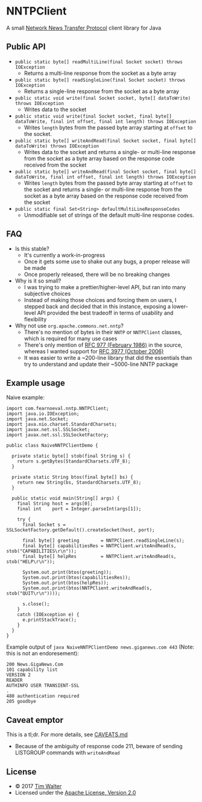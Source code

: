 # NNTPClient

A small [Network News Transfer Protocol][rfc3977] client library for Java

## Public API

- `public static byte[] readMultiLine(final Socket socket) throws IOException`
  - Returns a multi-line response from the socket as a byte array
- `public static byte[] readSingleLine(final Socket socket) throws IOException`
  - Returns a single-line response from the socket as a byte array
- `public static void write(final Socket socket, byte[] dataToWrite) throws IOException`
  - Writes data to the socket
- `public static void write(final Socket socket, final byte[] dataToWrite, final int offset, final int length) throws IOException`
  - Writes `length` bytes from the passed byte array starting at `offset` to the
  socket.
- `public static byte[] writeAndRead(final Socket socket, final byte[] dataToWrite) throws IOException`
  - Writes data to the socket and returns a single- or multi-line response from
  the socket as a byte array based on the response code received from the
  socket
- `public static byte[] writeAndRead(final Socket socket, final byte[] dataToWrite, final int offset, final int length) throws IOException`
  - Writes `length` bytes from the passed byte array starting at `offset` to the
  socket and returns a single- or multi-line response from the socket as a byte
  array based on the response code received from the socket
- `public static final Set<String> defaultMultiLineResponseCodes`
  - Unmodifiable set of strings of the default multi-line response codes.

## FAQ

- Is this stable?
  - It's currently a work-in-progress
  - Once it gets some use to shake out any bugs, a proper release will be made
  - Once properly released, there will be no breaking changes
- Why is it so small?
  - I was trying to make a prettier/higher-level API, but ran into many
  subjective choices
  - Instead of making those choices and forcing them on users, I stepped back
  and decided that in this instance, exposing a lower-level API provided the
  best tradeoff in terms of usability and flexibility
- Why not use `org.apache.commons.net.nntp`?
  - There's no mention of bytes in their `NNTP` or `NNTPClient` classes, which
  is required for many use cases
  - There's only mention of [RFC 977 (February 1986)][rfc977] in the source,
  whereas I wanted support for [RFC 3977 (October 2006)][rfc3977]
  - It was easier to write a ~200-line library that did the essentials than try
  to understand and update their ~5000-line NNTP package

## Example usage

Naive example:

    import com.fearnoeval.nntp.NNTPClient;
    import java.io.IOException;
    import java.net.Socket;
    import java.nio.charset.StandardCharsets;
    import javax.net.ssl.SSLSocket;
    import javax.net.ssl.SSLSocketFactory;

    public class NaiveNNTPClientDemo {

      private static byte[] stob(final String s) {
        return s.getBytes(StandardCharsets.UTF_8);
      }

      private static String btos(final byte[] bs) {
        return new String(bs, StandardCharsets.UTF_8);
      }

      public static void main(String[] args) {
        final String host = args[0];
        final int    port = Integer.parseInt(args[1]);

        try {
          final Socket s = SSLSocketFactory.getDefault().createSocket(host, port);

          final byte[] greeting        = NNTPClient.readSingleLine(s);
          final byte[] capabilitiesRes = NNTPClient.writeAndRead(s, stob("CAPABILITIES\r\n"));
          final byte[] helpRes         = NNTPClient.writeAndRead(s, stob("HELP\r\n"));

          System.out.print(btos(greeting));
          System.out.print(btos(capabilitiesRes));
          System.out.print(btos(helpRes));
          System.out.print(btos(NNTPClient.writeAndRead(s, stob("QUIT\r\n"))));

          s.close();
        }
        catch (IOException e) {
          e.printStackTrace();
        }
      }
    }

Example output of `java NaiveNNTPClientDemo news.giganews.com 443` (Note: this
is not an endoresement):

    200 News.GigaNews.Com
    101 capability list
    VERSION 2
    READER
    AUTHINFO USER TRANSIENT-SSL
    .
    480 authentication required
    205 goodbye

## Caveat emptor

This is a tl;dr. For more details, see [CAVEATS.md](CAVEATS.md)

- Because of the ambiguity of response code 211, beware of sending LISTGROUP
commands with `writeAndRead`

## License

- © 2017 [Tim Walter](https://www.fearnoeval.com/)
- Licensed under the [Apache License, Version 2.0](LICENSE)

[rfc977]: https://tools.ietf.org/html/rfc977
[rfc3977]: https://tools.ietf.org/html/rfc3977
